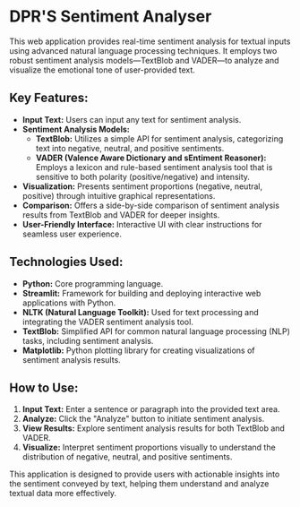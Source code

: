 # DPR'S Sentiment Analyser

This web application provides real-time sentiment analysis for textual inputs using advanced natural language processing techniques. It employs two robust sentiment analysis models—TextBlob and VADER—to analyze and visualize the emotional tone of user-provided text.

## Key Features:
- **Input Text:** Users can input any text for sentiment analysis.
- **Sentiment Analysis Models:**
  - **TextBlob:** Utilizes a simple API for sentiment analysis, categorizing text into negative, neutral, and positive sentiments.
  - **VADER (Valence Aware Dictionary and sEntiment Reasoner):** Employs a lexicon and rule-based sentiment analysis tool that is sensitive to both polarity (positive/negative) and intensity.
- **Visualization:** Presents sentiment proportions (negative, neutral, positive) through intuitive graphical representations.
- **Comparison:** Offers a side-by-side comparison of sentiment analysis results from TextBlob and VADER for deeper insights.
- **User-Friendly Interface:** Interactive UI with clear instructions for seamless user experience.

## Technologies Used:
- **Python:** Core programming language.
- **Streamlit:** Framework for building and deploying interactive web applications with Python.
- **NLTK (Natural Language Toolkit):** Used for text processing and integrating the VADER sentiment analysis tool.
- **TextBlob:** Simplified API for common natural language processing (NLP) tasks, including sentiment analysis.
- **Matplotlib:** Python plotting library for creating visualizations of sentiment analysis results.

## How to Use:
1. **Input Text:** Enter a sentence or paragraph into the provided text area.
2. **Analyze:** Click the "Analyze" button to initiate sentiment analysis.
3. **View Results:** Explore sentiment analysis results for both TextBlob and VADER.
4. **Visualize:** Interpret sentiment proportions visually to understand the distribution of negative, neutral, and positive sentiments.

This application is designed to provide users with actionable insights into the sentiment conveyed by text, helping them understand and analyze textual data more effectively.
